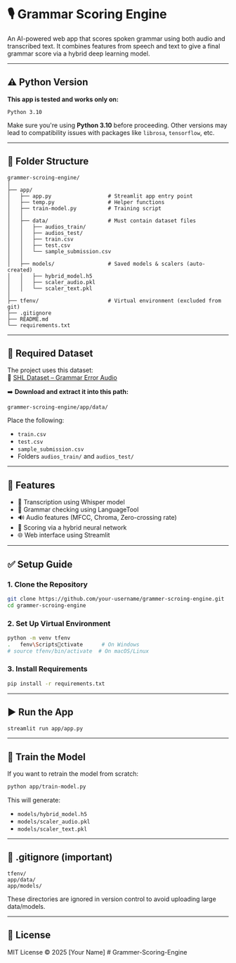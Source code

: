 
# 🎙️ Grammar Scoring Engine

An AI-powered web app that scores spoken grammar using both audio and transcribed text. It combines features from speech and text to give a final grammar score via a hybrid deep learning model.

---

## ⚠️ Python Version

**This app is tested and works only on:**

```
Python 3.10
```

Make sure you're using **Python 3.10** before proceeding. Other versions may lead to compatibility issues with packages like `librosa`, `tensorflow`, etc.

---

## 📁 Folder Structure

```
grammer-scroing-engine/
│
├── app/
│   ├── app.py                  # Streamlit app entry point
│   ├── temp.py                 # Helper functions
│   ├── train-model.py          # Training script
│   │
│   ├── data/                   # Must contain dataset files
│   │   ├── audios_train/
│   │   ├── audios_test/
│   │   ├── train.csv
│   │   ├── test.csv
│   │   └── sample_submission.csv
│   │
│   ├── models/                 # Saved models & scalers (auto-created)
│   │   ├── hybrid_model.h5
│   │   ├── scaler_audio.pkl
│   │   └── scaler_text.pkl
│
├── tfenv/                      # Virtual environment (excluded from git)
├── .gitignore
├── README.md
└── requirements.txt
```

---

## 📂 Required Dataset

The project uses this dataset:  
🔗 [SHL Dataset – Grammar Error Audio](https://www.kaggle.com/datasets/saurabhkumargupta23/shl-dataset?resource=download)

➡️ **Download and extract it into this path:**

```
grammer-scroing-engine/app/data/
```

Place the following:
- `train.csv`
- `test.csv`
- `sample_submission.csv`
- Folders `audios_train/` and `audios_test/`

---

## 🚀 Features

- 🧠 Transcription using Whisper model
- 📖 Grammar checking using LanguageTool
- 🔊 Audio features (MFCC, Chroma, Zero-crossing rate)
- 🧮 Scoring via a hybrid neural network
- 🌐 Web interface using Streamlit

---

## ✅ Setup Guide

### 1. Clone the Repository

```bash
git clone https://github.com/your-username/grammer-scroing-engine.git
cd grammer-scroing-engine
```

### 2. Set Up Virtual Environment

```bash
python -m venv tfenv
.	fenv\Scriptsctivate      # On Windows
# source tfenv/bin/activate  # On macOS/Linux
```

### 3. Install Requirements

```bash
pip install -r requirements.txt
```

---

## ▶️ Run the App

```bash
streamlit run app/app.py
```

---

## 🧠 Train the Model

If you want to retrain the model from scratch:

```bash
python app/train-model.py
```

This will generate:
- `models/hybrid_model.h5`
- `models/scaler_audio.pkl`
- `models/scaler_text.pkl`

---

## 🧾 .gitignore (important)

```gitignore
tfenv/
app/data/
app/models/
```

These directories are ignored in version control to avoid uploading large data/models.

---

## 📜 License

MIT License © 2025 [Your Name]
#   G r a m m e r - S c o r i n g - E n g i n e  
 